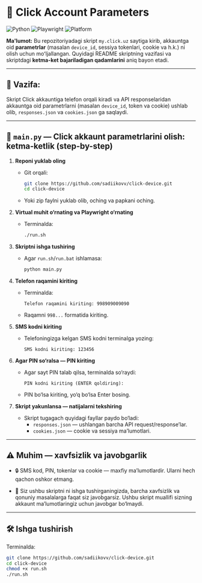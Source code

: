 # 🚀 Click Account Parameters

![Python](https://img.shields.io/badge/Python-3.10%2B-blue)
![Playwright](https://img.shields.io/badge/Playwright-1.55.0-orange)
![Platform](https://img.shields.io/badge/Platform-Linux%2C%20Windows%2C%20macOS-green)

**Ma'lumot:** Bu repozitoriyadagi skript `my.click.uz` saytiga kirib, akkauntga oid **parametrlar** (masalan `device_id`, sessiya tokenlari, cookie va h.k.) ni olish uchun moʻljallangan. Quyidagi README skriptning vazifasi va skriptdagi **ketma-ket bajariladigan qadamlarini** aniq bayon etadi.

---

## 📌 Vazifa:
Skript Click akkauntiga telefon orqali kiradi va API responselaridan akkauntga oid parametrlarni (masalan `device_id`, token va cookie) ushlab olib, `responses.json` va `cookies.json` ga saqlaydi.

---

## 🧭 `main.py` — Click akkaunt parametrlarini olish: ketma‑ketlik (step-by-step)

1. **Reponi yuklab oling**
   - Git orqali:
     ```bash
     git clone https://github.com/sadiikovv/click-device.git
     cd click-device
     ```
   - Yoki zip faylni yuklab olib, oching va papkani oching.

2. **Virtual muhit o‘rnating va Playwright o‘rnating**
   - Terminalda:
     ```bash
     ./run.sh
     ```

3. **Skriptni ishga tushiring**
   - Agar `run.sh`/`run.bat` ishlamasa:
     ```bash
     python main.py
     ```

4. **Telefon raqamini kiriting**
   - Terminalda:
     ```
     Telefon raqamini kiriting: 998909009090
     ```
   - Raqamni `998...` formatida kiriting.

5. **SMS kodni kiriting**
   - Telefoningizga kelgan SMS kodni terminalga yozing:
     ```
     SMS kodni kiriting: 123456
     ```

6. **Agar PIN so‘ralsa — PIN kiriting**
   - Agar sayt PIN talab qilsa, terminalda so‘raydi:
     ```
     PIN kodni kiriting (ENTER qoldiring):
     ```
   - PIN bo‘lsa kiriting, yo‘q bo‘lsa Enter bosing.

7. **Skript yakunlansa — natijalarni tekshiring**
   - Skript tugagach quyidagi fayllar paydo bo‘ladi:
     - `responses.json` — ushlangan barcha API request/response’lar.
     - `cookies.json` — cookie va sessiya ma’lumotlari.

---

## ⚠️ Muhim — xavfsizlik va javobgarlik

- 🔒 SMS kod, PIN, tokenlar va cookie — maxfiy ma’lumotlardir. Ularni hech qachon oshkor etmang.

- 👤 Siz ushbu skriptni ni ishga tushirganingizda, barcha xavfsizlik va qonuniy masalalarga faqat siz javobgarsiz. Ushbu skript muallifi sizning akkaunt ma’lumotlaringiz uchun javobgar bo‘lmaydi.

---

## 🛠 Ishga tushirish
Terminalda:
```bash
git clone https://github.com/sadiikovv/click-device.git
cd click-device
chmod +x run.sh
./run.sh
```
